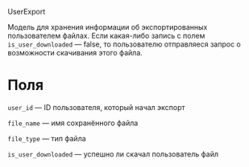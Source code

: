 UserExport

Модель для хранения информации об экспортированных пользователем файлах. Если какая-либо запись с полем `is_user_downloaded` — false, то пользователю отправляеся запрос о возможности скачивания этого файла.

# Поля

`user_id` — ID пользователя, который начал экспорт

`file_name` — имя сохранённого файла

`file_type` — тип файла 

`is_user_downloaded` — успешно ли скачал пользователь файл 

